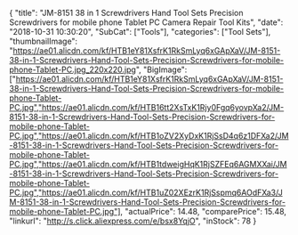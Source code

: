 {
	"title": "JM-8151 38 in 1 Screwdrivers Hand Tool Sets Precision Screwdrivers for mobile phone Tablet PC Camera Repair Tool Kits",
	"date": "2018-10-31 10:30:20",
	"SubCat": ["Tools"],
	"categories": ["Tool Sets"],
	"thumbnailImage": "https://ae01.alicdn.com/kf/HTB1eY81XsfrK1RkSmLyq6xGApXaV/JM-8151-38-in-1-Screwdrivers-Hand-Tool-Sets-Precision-Screwdrivers-for-mobile-phone-Tablet-PC.jpg_220x220.jpg",
	"BigImage": ["https://ae01.alicdn.com/kf/HTB1eY81XsfrK1RkSmLyq6xGApXaV/JM-8151-38-in-1-Screwdrivers-Hand-Tool-Sets-Precision-Screwdrivers-for-mobile-phone-Tablet-PC.jpg","https://ae01.alicdn.com/kf/HTB16tt2XsTxK1Rjy0Fgq6yovpXa2/JM-8151-38-in-1-Screwdrivers-Hand-Tool-Sets-Precision-Screwdrivers-for-mobile-phone-Tablet-PC.jpg","https://ae01.alicdn.com/kf/HTB1oZV2XyDxK1RjSsD4q6z1DFXa2/JM-8151-38-in-1-Screwdrivers-Hand-Tool-Sets-Precision-Screwdrivers-for-mobile-phone-Tablet-PC.jpg","https://ae01.alicdn.com/kf/HTB1tdweigHqK1RjSZFEq6AGMXXai/JM-8151-38-in-1-Screwdrivers-Hand-Tool-Sets-Precision-Screwdrivers-for-mobile-phone-Tablet-PC.jpg","https://ae01.alicdn.com/kf/HTB1uZ02XEzrK1RjSspmq6AOdFXa3/JM-8151-38-in-1-Screwdrivers-Hand-Tool-Sets-Precision-Screwdrivers-for-mobile-phone-Tablet-PC.jpg"],
	"actualPrice": 14.48,
	"comparePrice": 15.48,
	"linkurl": "http://s.click.aliexpress.com/e/bsx8YqjO",
	"inStock": 78
}

